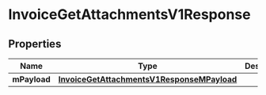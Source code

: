 
# InvoiceGetAttachmentsV1Response

## Properties
| Name | Type | Description | Notes |
| ------------ | ------------- | ------------- | ------------- |
| **mPayload** | [**InvoiceGetAttachmentsV1ResponseMPayload**](InvoiceGetAttachmentsV1ResponseMPayload.md) |  |  |



